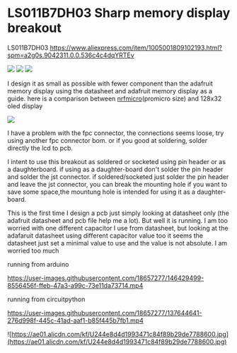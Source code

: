 # LS011B7DH03 Sharp memory display breakout
LS011B7DH03 https://www.aliexpress.com/item/1005001809102193.html?spm=a2g0s.9042311.0.0.536c4c4dqYRTEv

![](https://i.imgur.com/EkvLsx7.jpeg)
![](https://i.imgur.com/TXG6VWD.jpeg)
![](https://i.imgur.com/CXY70i6.jpeg)

I design it as small as possible with fewer component than the adafruit memory display using the datasheet and adafruit memory display as a guide.
here is a comparison between [nrfmicro](https://github.com/joric/nrfmicro)(promicro size) and 128x32 oled display

![](https://cdn.discordapp.com/attachments/920911115414814751/921093724509962290/IMG_20210911_230619.jpg)

I have a problem with the fpc connector, the connections seems loose, try using another fpc connector bom. or if you good at soldering, solder directly the lcd to pcb.

I intent to use this breakout as soldered or socketed using pin header or as a daughterboard. if using as a daughter-board don't solder the pin header and solder the jst connector. if soldered/socketed just solder the pin header and leave the jst connector, you can break the mounting hole if you want to save some space,the mountung hole is intended for using it as a daughter-board.

This is the first time I design a pcb just simply looking at datasheet only (the adafruit datasheet and pcb file help me a lot). But well it is running. I am too worried with one different capacitor I use from datasheet, but looking at the adafaruit datasheet using different capacitor value too it seems the datasheet just set a minimal value to use and the value is not absolute. I am worried too much

running from arduino

https://user-images.githubusercontent.com/18657277/146429499-8556456f-ffeb-47a3-a99c-73e11da73714.mp4

running from circuitpython

https://user-images.githubusercontent.com/18657277/137644641-276d998f-445c-41ad-aaf1-b85f445b7fb1.mp4

![https://ae01.alicdn.com/kf/U244e8d4d1993471c84f89b29de7788600.jpg](https://ae01.alicdn.com/kf/U244e8d4d1993471c84f89b29de7788600.jpg)


